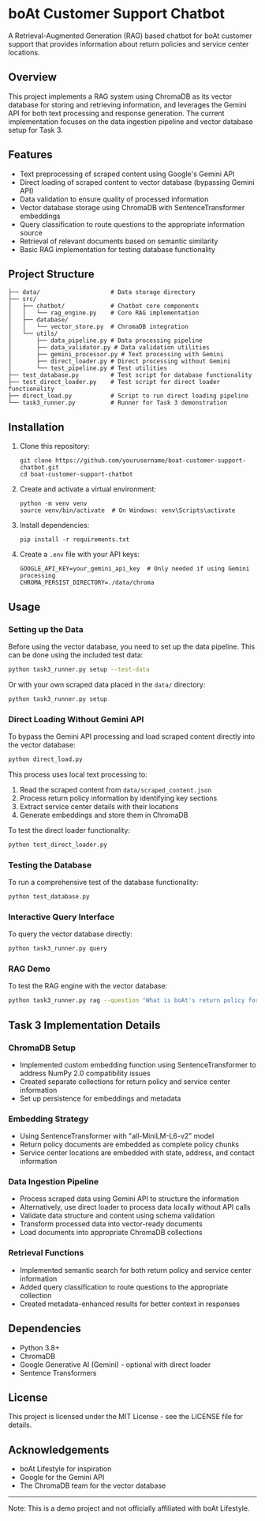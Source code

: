 # boAt Customer Support Chatbot

A Retrieval-Augmented Generation (RAG) based chatbot for boAt customer support that provides information about return policies and service center locations.

## Overview

This project implements a RAG system using ChromaDB as its vector database for storing and retrieving information, and leverages the Gemini API for both text processing and response generation. The current implementation focuses on the data ingestion pipeline and vector database setup for Task 3.

## Features

- Text preprocessing of scraped content using Google's Gemini API
- Direct loading of scraped content to vector database (bypassing Gemini API)
- Data validation to ensure quality of processed information
- Vector database storage using ChromaDB with SentenceTransformer embeddings
- Query classification to route questions to the appropriate information source
- Retrieval of relevant documents based on semantic similarity
- Basic RAG implementation for testing database functionality

## Project Structure

```
├── data/                    # Data storage directory
├── src/
│   ├── chatbot/             # Chatbot core components
│   │   └── rag_engine.py    # Core RAG implementation
│   ├── database/
│   │   └── vector_store.py  # ChromaDB integration
│   └── utils/
│       ├── data_pipeline.py # Data processing pipeline
│       ├── data_validator.py # Data validation utilities
│       ├── gemini_processor.py # Text processing with Gemini
│       ├── direct_loader.py # Direct processing without Gemini
│       └── test_pipeline.py # Test utilities
├── test_database.py         # Test script for database functionality
├── test_direct_loader.py    # Test script for direct loader functionality
├── direct_load.py           # Script to run direct loading pipeline
└── task3_runner.py          # Runner for Task 3 demonstration
```

## Installation

1. Clone this repository:

   ```
   git clone https://github.com/yourusername/boat-customer-support-chatbot.git
   cd boat-customer-support-chatbot
   ```

2. Create and activate a virtual environment:

   ```
   python -m venv venv
   source venv/bin/activate  # On Windows: venv\Scripts\activate
   ```

3. Install dependencies:

   ```
   pip install -r requirements.txt
   ```

4. Create a `.env` file with your API keys:
   ```
   GOOGLE_API_KEY=your_gemini_api_key  # Only needed if using Gemini processing
   CHROMA_PERSIST_DIRECTORY=./data/chroma
   ```

## Usage

### Setting up the Data

Before using the vector database, you need to set up the data pipeline. This can be done using the included test data:

```bash
python task3_runner.py setup --test-data
```

Or with your own scraped data placed in the `data/` directory:

```bash
python task3_runner.py setup
```

### Direct Loading Without Gemini API

To bypass the Gemini API processing and load scraped content directly into the vector database:

```bash
python direct_load.py
```

This process uses local text processing to:

1. Read the scraped content from `data/scraped_content.json`
2. Process return policy information by identifying key sections
3. Extract service center details with their locations
4. Generate embeddings and store them in ChromaDB

To test the direct loader functionality:

```bash
python test_direct_loader.py
```

### Testing the Database

To run a comprehensive test of the database functionality:

```bash
python test_database.py
```

### Interactive Query Interface

To query the vector database directly:

```bash
python task3_runner.py query
```

### RAG Demo

To test the RAG engine with the vector database:

```bash
python task3_runner.py rag --question "What is boAt's return policy for damaged items?"
```

## Task 3 Implementation Details

### ChromaDB Setup

- Implemented custom embedding function using SentenceTransformer to address NumPy 2.0 compatibility issues
- Created separate collections for return policy and service center information
- Set up persistence for embeddings and metadata

### Embedding Strategy

- Using SentenceTransformer with "all-MiniLM-L6-v2" model
- Return policy documents are embedded as complete policy chunks
- Service center locations are embedded with state, address, and contact information

### Data Ingestion Pipeline

- Process scraped data using Gemini API to structure the information
- Alternatively, use direct loader to process data locally without API calls
- Validate data structure and content using schema validation
- Transform processed data into vector-ready documents
- Load documents into appropriate ChromaDB collections

### Retrieval Functions

- Implemented semantic search for both return policy and service center information
- Added query classification to route questions to the appropriate collection
- Created metadata-enhanced results for better context in responses

## Dependencies

- Python 3.8+
- ChromaDB
- Google Generative AI (Gemini) - optional with direct loader
- Sentence Transformers

## License

This project is licensed under the MIT License - see the LICENSE file for details.

## Acknowledgements

- boAt Lifestyle for inspiration
- Google for the Gemini API
- The ChromaDB team for the vector database

---

Note: This is a demo project and not officially affiliated with boAt Lifestyle.
